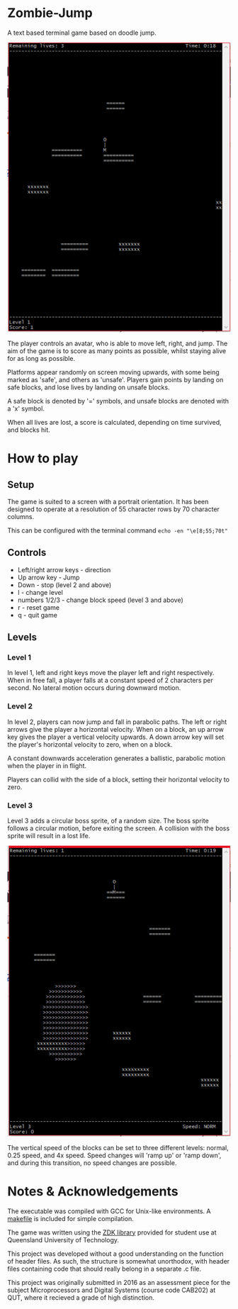 # Zombie-Jump
A text based terminal game based on doodle jump.

![Game](game.PNG)

The player controls an avatar, who is able to move left, right, and jump. The aim of the game is to score as many points as possible, whilst staying alive for as long as possible.

Platforms appear randomly on screen moving upwards, with some being marked as 'safe', and others as 'unsafe'. Players gain points by landing on safe blocks, and lose lives by landing on unsafe blocks.

A safe block is denoted by '=' symbols, and unsafe blocks are denoted with a 'x' symbol.

When all lives are lost, a score is calculated, depending on time survived, and blocks hit. 

# How to play
## Setup
The game is suited to a screen with a portrait orientation. It has been designed to operate at a resolution of 55 character rows by 70 character columns. 

This can be configured with the terminal command `echo -en "\e[8;55;70t"`

## Controls
* Left/right arrow keys - direction
* Up arrow key - Jump
* Down - stop (level 2 and above)
* l - change level
* numbers 1/2/3 - change block speed (level 3 and above)
* r - reset game
* q - quit game

## Levels
### Level 1
In level 1, left and right keys move the player left and right respectively. When in free fall, a player falls at a constant speed of 2 characters per second. No lateral motion occurs during downward motion. 

### Level 2
In level 2, players can now jump and fall in parabolic paths. The left or right arrows give the player a horizontal velocity. When on a block, an up arrow key gives the player a vertical velocity upwards. A down arrow key will set the player's horizontal velocity to zero, when on a block.

A constant downwards acceleration generates a ballistic, parabolic motion when the player in in flight.

Players can collid with the side of a block, setting their horizontal velocity to zero.

### Level 3
Level 3 adds a circular boss sprite, of a random size. The boss sprite follows a circular motion, before exiting the screen. A collision with the boss sprite will result in a lost life. 

![boss](boss.PNG)

The vertical speed of the blocks can be set to three different levels: normal, 0.25 speed, and 4x speed. Speed changes will 'ramp up' or 'ramp down', and during this transition, no speed changes are possible.

# Notes & Acknowledgements
The executable was compiled with GCC for Unix-like environments. A [makefile](https://github.com/jyss88/Zombie-Jump/blob/master/Game%20files/makefile) is included for simple compilation.

The game was written using the [ZDK library](https://github.com/jyss88/Zombie-Jump/tree/master/ZDK) provided for student use at Queensland University of Technology. 

This project was developed without a good understanding on the function of header files. As such, the structure is somewhat unorthodox, with header files containing code that should really belong in a separate .c file. 

This project was originally submitted in 2016 as an assessment piece for the subject Microprocessors and Digital Systems (course code CAB202) at QUT, where it recieved a grade of high distinction.
